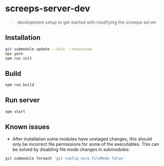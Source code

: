 # screeps-server-dev
> development setup to get started with modifying the screeps server

## Installation
```bash
git submodule update --init --recursive
npx yarn
npm run init
```

## Build
```bash
npm run build
```

## Run server
```bash
npm start
```

## Known issues
- After installation some modules have unstaged changes, this should only be incorrect file permissions for some of the executables. This can be solved by disabling file mode changes in submodules:
```bash
git submodule foreach 'git config core.fileMode false'
``` 
